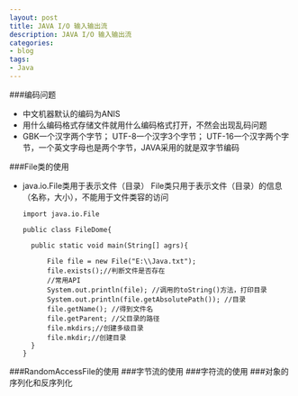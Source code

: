 ```yaml
---
layout: post
title: JAVA I/O 输入输出流
description: JAVA I/O 输入输出流
categories:
- blog 
tags:
- Java
---
```


###编码问题
- 中文机器默认的编码为ANIS
- 用什么编码格式存储文件就用什么编码格式打开，不然会出现乱码问题
- GBK一个汉字两个字节；
UTF-8一个汉字3个字节；
UTF-16一个汉字两个字节，一个英文字母也是两个字节，JAVA采用的就是双字节编码

###File类的使用
- java.io.File类用于表示文件（目录）
File类只用于表示文件（目录）的信息（名称，大小），不能用于文件类容的访问

      import java.io.File
	  
	  public class FileDome{
	  	
		public static void main(String[] agrs){
			
			File file = new File("E:\\Java.txt");
			file.exists();//判断文件是否存在
			//常用API
			System.out.println(file); //调用的toString()方法，打印目录
			System.out.println(file.getAbsolutePath());	//目录
			file.getName(); //得到文件名
			file.getParent; //父目录的路径
			file.mkdirs;//创建多级目录
			file.mkdir;//创建目录
		}
	  }

###RandomAccessFile的使用
###字节流的使用
###字符流的使用
###对象的序列化和反序列化
